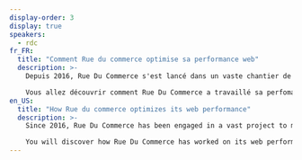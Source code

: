 ```yaml
---
display-order: 3
display: true
speakers:
  - rdc
fr_FR:
  title: "Comment Rue du commerce optimise sa performance web"
  description: >-
    Depuis 2016, Rue Du Commerce s'est lancé dans un vaste chantier de modernisation de sa plateforme web. Malgré une première refonte, nous n'avons pas obtenu les vitesses de chargements escomptées. Suite à ce constat, nous avons décidé de mener un deuxième projet centré sur l’optimisation des pages Web. Ce projet nous a permis en quelques mois de faire partie des sites e-commerce les plus rapide !!

    Vous allez découvrir comment Rue Du Commerce a travaillé sa perfomance web.
en_US:
  title: "How Rue du commerce optimizes its web performance"
  description: >-
    Since 2016, Rue Du Commerce has been engaged in a vast project to modernize its web platform. Despite a first redesign, we did not achieve the expected loading speeds. As a result, we decided to carry out a second project more focused on the optimization of our web pages. This project has made us one of the fastest e-commerce sites in a few months!

    You will discover how Rue Du Commerce has worked on its web performance.
---
```


